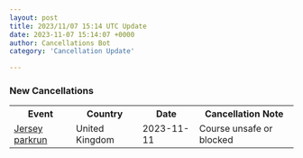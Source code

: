 ```yaml
---
layout: post
title: 2023/11/07 15:14 UTC Update
date: 2023-11-07 15:14:07 +0000
author: Cancellations Bot
category: 'Cancellation Update'

---
```


<h3>New Cancellations</h3>
<div class='hscrollable'>
<table style='width: 100%'>
    <tr>
        <th>Event</th>
        <th>Country</th>
        <th>Date</th>
        <th>Cancellation Note</th>
    </tr>
    <tr>
        <td><a href="https://www.parkrun.org.uk/jersey">Jersey parkrun</a></td>
        <td>United Kingdom</td>
        <td>2023-11-11</td>
        <td>Course unsafe or blocked</td>
    </tr>
</table>
</div>
